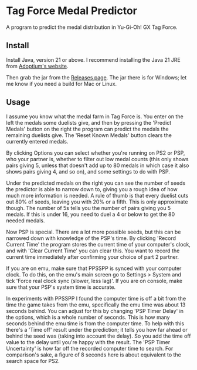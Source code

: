 # Tag Force Medal Predictor

A program to predict the medal distribution in Yu-Gi-Oh! GX Tag Force.

## Install

Install Java, version 21 or above. I recommend installing the Java 21 JRE from
[Adoptium's website](https://adoptium.net/en-GB/temurin/releases/?package=jre).

Then grab the jar from the [Releases page](../../releases). The jar there is for
Windows; let me know if you need a build for Mac or Linux.

## Usage

I assume you know what the medal farm in Tag Force is. You enter on the left the
medals some duelists give, and then by pressing the 'Predict Medals' button on
the right the program can predict the medals the remaining duelists give. The
'Reset Known Medals' button clears the currently entered medals.

By clicking Options you can select whether you're running on PS2 or PSP, who
your partner is, whether to filter out low medal counts (this only shows pairs
giving 5, unless that doesn't add up to 80 medals in which case it also shows
pairs giving 4, and so on), and some settings to do with PSP.

Under the predicted medals on the right you can see the number of seeds the
predictor is able to narrow down to, giving you a rough idea of how much more
information is needed. A rule of thumb is that every duelist cuts out 80% of
seeds, leaving you with 20% or a fifth. This is only approximate though. The
number of 5s tells you the number of pairs giving you 5 medals. If this is under
16, you need to duel a 4 or below to get the 80 needed medals.

Now PSP is special. There are a lot more possible seeds, but this can be
narrowed down with knowledge of the PSP's time. By clicking 'Record Current
Time' the program stores the current time of your computer's clock, and with
'Clear Current Time' you can clear this. You want to record the current time
immediately after confirming your choice of part 2 partner.

If you are on emu, make sure that PPSSPP is synced with your computer clock. To
do this, on the emu's main screen go to Settings > System and tick 'Force real
clock sync (slower, less lag)'. If you are on console, make sure that your PSP's
system time is accurate.

In experiments with PPSSPP I found the computer time is off a bit from the time
the game takes from the emu, specifically the emu time was about 13 seconds
behind. You can adjust for this by changing 'PSP Timer Delay' in the options,
which is a whole number of seconds. This is how many seconds behind the emu time
is from the computer time. To help with this there's a 'Time off' result under
the prediction; it tells you how far ahead or behind the seed was (taking into
account the delay). So you add the time off value to the delay until you're
happy with the result. The 'PSP Timer Uncertainty' is how far off the recorded
computer time to search. For comparison's sake, a figure of 8 seconds here is
about equivalent to the search space for PS2.
